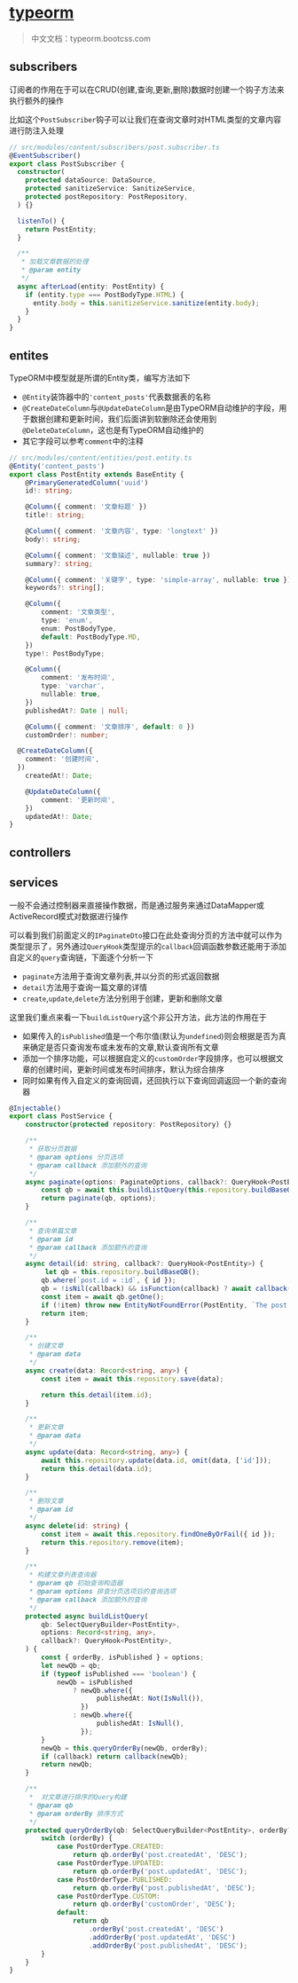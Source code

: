 # [typeorm](https://typeorm.io)
> 中文文档：typeorm.bootcss.com

## subscribers
订阅者的作用在于可以在CRUD(创建,查询,更新,删除)数据时创建一个钩子方法来执行额外的操作

比如这个`PostSubscriber`钩子可以让我们在查询文章时对HTML类型的文章内容进行防注入处理

```ts
// src/modules/content/subscribers/post.subscriber.ts
@EventSubscriber()
export class PostSubscriber {
  constructor(
    protected dataSource: DataSource,
    protected sanitizeService: SanitizeService,
    protected postRepository: PostRepository,
  ) {}

  listenTo() {
    return PostEntity;
  }

  /**
   * 加载文章数据的处理
   * @param entity
   */
  async afterLoad(entity: PostEntity) {
    if (entity.type === PostBodyType.HTML) {
      entity.body = this.sanitizeService.sanitize(entity.body);
    }
  }
}
```

## entites
TypeORM中模型就是所谓的Entity类，编写方法如下

- `@Entity`装饰器中的`'content_posts'`代表数据表的名称
- `@CreateDateColumn`与`@UpdateDateColumn`是由TypeORM自动维护的字段，用于数据创建和更新时间，我们后面讲到软删除还会使用到`@DeleteDateColumn`，这也是有TypeORM自动维护的
- 其它字段可以参考`comment`中的注释
```ts
// src/modules/content/entities/post.entity.ts
@Entity('content_posts')
export class PostEntity extends BaseEntity {
    @PrimaryGeneratedColumn('uuid')
    id!: string;

    @Column({ comment: '文章标题' })
    title!: string;

    @Column({ comment: '文章内容', type: 'longtext' })
    body!: string;

    @Column({ comment: '文章描述', nullable: true })
    summary?: string;

    @Column({ comment: '关键字', type: 'simple-array', nullable: true })
    keywords?: string[];

    @Column({
        comment: '文章类型',
        type: 'enum',
        enum: PostBodyType,
        default: PostBodyType.MD,
    })
    type!: PostBodyType;

    @Column({
        comment: '发布时间',
        type: 'varchar',
        nullable: true,
    })
    publishedAt?: Date | null;

    @Column({ comment: '文章排序', default: 0 })
    customOrder!: number;

  @CreateDateColumn({
    comment: '创建时间',
  })
    createdAt!: Date;

    @UpdateDateColumn({
        comment: '更新时间',
    })
    updatedAt!: Date;
}
```

## controllers


## services
一般不会通过控制器来直接操作数据，而是通过服务来通过DataMapper或ActiveRecord模式对数据进行操作

可以看到我们前面定义的`IPaginateDto`接口在此处查询分页的方法中就可以作为类型提示了，另外通过`QueryHook`类型提示的`callback`回调函数参数还能用于添加自定义的`query`查询链，下面逐个分析一下

- `paginate`方法用于查询文章列表,并以分页的形式返回数据
- `detail`方法用于查询一篇文章的详情
- `create`,`update`,`delete`方法分别用于创建，更新和删除文章

这里我们重点来看一下`buildListQuery`这个非公开方法，此方法的作用在于

- 如果传入的`isPublished`值是一个布尔值(默认为`undefined`)则会根据是否为真来确定是否只查询发布或未发布的文章,默认查询所有文章
- 添加一个排序功能，可以根据自定义的`customOrder`字段排序，也可以根据文章的创建时间，更新时间或发布时间排序，默认为综合排序
- 同时如果有传入自定义的查询回调，还回执行以下查询回调返回一个新的查询器

```ts
@Injectable()
export class PostService {
    constructor(protected repository: PostRepository) {}

    /**
     * 获取分页数据
     * @param options 分页选项
     * @param callback 添加额外的查询
     */
    async paginate(options: PaginateOptions, callback?: QueryHook<PostEntity>) {
        const qb = await this.buildListQuery(this.repository.buildBaseQB(), options, callback);
        return paginate(qb, options);
    }

    /**
     * 查询单篇文章
     * @param id
     * @param callback 添加额外的查询
     */
    async detail(id: string, callback?: QueryHook<PostEntity>) {
         let qb = this.repository.buildBaseQB();
        qb.where(`post.id = :id`, { id });
        qb = !isNil(callback) && isFunction(callback) ? await callback(qb) : qb;
        const item = await qb.getOne();
        if (!item) throw new EntityNotFoundError(PostEntity, `The post ${id} not exists!`);
        return item;
    }

    /**
     * 创建文章
     * @param data
     */
    async create(data: Record<string, any>) {
        const item = await this.repository.save(data);

        return this.detail(item.id);
    }

    /**
     * 更新文章
     * @param data
     */
    async update(data: Record<string, any>) {
        await this.repository.update(data.id, omit(data, ['id']));
        return this.detail(data.id);
    }

    /**
     * 删除文章
     * @param id
     */
    async delete(id: string) {
        const item = await this.repository.findOneByOrFail({ id });
        return this.repository.remove(item);
    }

    /**
     * 构建文章列表查询器
     * @param qb 初始查询构造器
     * @param options 排查分页选项后的查询选项
     * @param callback 添加额外的查询
     */
    protected async buildListQuery(
        qb: SelectQueryBuilder<PostEntity>,
        options: Record<string, any>,
        callback?: QueryHook<PostEntity>,
    ) {
        const { orderBy, isPublished } = options;
        let newQb = qb;
        if (typeof isPublished === 'boolean') {
            newQb = isPublished
                ? newQb.where({
                      publishedAt: Not(IsNull()),
                  })
                : newQb.where({
                      publishedAt: IsNull(),
                  });
        }
        newQb = this.queryOrderBy(newQb, orderBy);
        if (callback) return callback(newQb);
        return newQb;
    }

    /**
     *  对文章进行排序的Query构建
     * @param qb
     * @param orderBy 排序方式
     */
    protected queryOrderBy(qb: SelectQueryBuilder<PostEntity>, orderBy?: PostOrderType) {
        switch (orderBy) {
            case PostOrderType.CREATED:
                return qb.orderBy('post.createdAt', 'DESC');
            case PostOrderType.UPDATED:
                return qb.orderBy('post.updatedAt', 'DESC');
            case PostOrderType.PUBLISHED:
                return qb.orderBy('post.publishedAt', 'DESC');
            case PostOrderType.CUSTOM:
                return qb.orderBy('customOrder', 'DESC');
            default:
                return qb
                    .orderBy('post.createdAt', 'DESC')
                    .addOrderBy('post.updatedAt', 'DESC')
                    .addOrderBy('post.publishedAt', 'DESC');
        }
    }
}
```